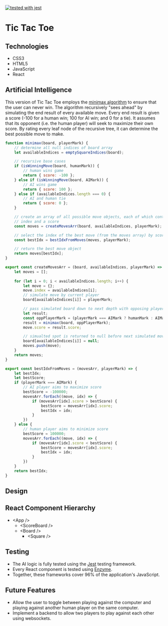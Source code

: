 [![tested with jest](https://img.shields.io/badge/tested_with-jest-99424f.svg)](https://github.com/facebook/jest)

# Tic Tac Toe #

## Technologies ## 
* CSS3 
* HTML5
* JavaScript
* React

## Artificial Intelligence ## 
This version of Tic Tac Toe employs the [minimax algorithm](https://en.wikipedia.org/wiki/Minimax) to ensure that the user can never win. The algorithm recursively "sees ahead" by simulating the end result of every available move. Every end result is given a score (-100 for a human win; 100 for AI win; and 0 for a tie). It assumes that its opponent (i.e. the human player) will seek to maximize their own score. By rating every leaf node of the recursive tree, it can determine the best possible move to make. 

```JavaScript
function minimax(board, playerMark) {
    // determine all null indices of board array 
    let availableIndices = emptySquareIndices(board);

    // recursive base cases  
    if (isWinningMove(board, humanMark)) {
        // human wins game
        return { score: -100 };
    } else if (isWinningMove(board, AIMark)) {
        // AI wins game 
        return { score: 100 };
    } else if (availableIndices.length === 0) {
        // AI and human tie 
        return { score: 0 };
    }

    // create an array of all possible move objects, each of which contains an 
    // index and a score
    const moves = createMovesArr(board, availableIndices, playerMark);    

    // select the index of the best move (from the moves array) by score based on the current player 
    const bestIdx = bestIdxFromMoves(moves, playerMark);

    // return the best move object
    return moves[bestIdx];
}

export const createMovesArr = (board, availableIndices, playerMark) => {
    let moves = [];
    
    for (let i = 0; i < availableIndices.length; i++) {
        let move = {};
        move.index = availableIndices[i];
        // simulate move by current player 
        board[availableIndices[i]] = playerMark;

        // pass simulated board down to next depth with opposing player as current player  
        let result;
        const oppPlayerMark = (playerMark === AIMark ? humanMark : AIMark);
        result = minimax(board, oppPlayerMark);
        move.score = result.score;

        // simualted spot is returned to null before next simulated move
        board[availableIndices[i]] = null;
        moves.push(move);
    }
    return moves;
}

export const bestIdxFromMoves = (movesArr, playerMark) => {
    let bestIdx;
    let bestScore;
    if (playerMark === AIMark) {
        // AI player aims to maximize score 
        bestScore = -100000;
        movesArr.forEach((move, idx) => {
            if (movesArr[idx].score > bestScore) {
                bestScore = movesArr[idx].score;
                bestIdx = idx;
            }
        })
    } else {
        // human player aims to minimize score
        bestScore = 100000;
        movesArr.forEach((move, idx) => {
            if (movesArr[idx].score < bestScore) {
                bestScore = movesArr[idx].score;
                bestIdx = idx;
            }
        }) 
    }
    return bestIdx;
}
``` 

## Design ##

## React Component Hierarchy ## 
* \<App /> 
    * \<ScoreBoard /> 
    * \<Board /> 
        * \<Square />  

## Testing ##
* The AI logic is fully tested using the [Jest](https://facebook.github.io/jest/) testing framework. 
* Every React component is tested using [Enzyme](http://airbnb.io/enzyme/). 
* Together, these frameworks cover 96% of the application's JavaScript.

## Future Features ## 
* Allow the user to toggle between playing against the computer and playing against another human player on the same computer. 
* Implement a backend to allow two players to play against each other using websockets.
